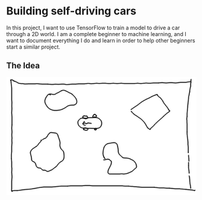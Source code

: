 # Building self-driving cars

In this project, I want to use TensorFlow to train a model
to drive a car through a 2D world. I am a complete
beginner to machine learning, and I want to document everything
I do and learn in order to help other beginners start a similar
project.

## The Idea

![The world](./001/world.png "The world I want to build")


